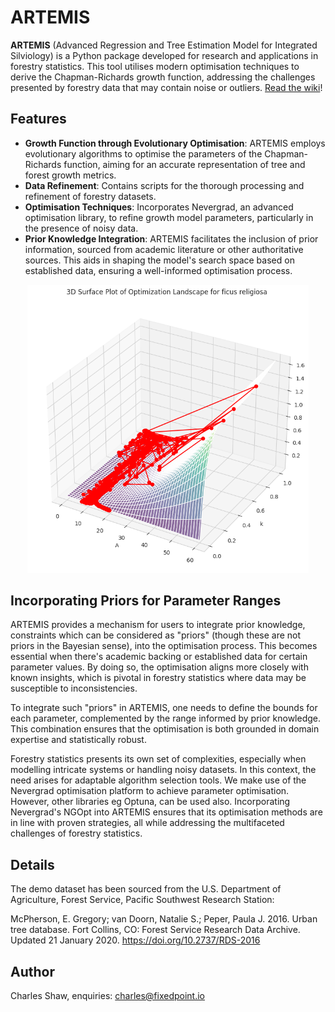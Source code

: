 # ARTEMIS

**ARTEMIS** (Advanced Regression and Tree Estimation Model for Integrated Silviology) is a Python package developed for research and applications in forestry statistics. This tool utilises modern optimisation techniques to derive the Chapman-Richards growth function, addressing the challenges presented by forestry data that may contain noise or outliers. [Read the wiki](https://github.com/shawcharles/ARTEMIS/wiki)!

## Features

- **Growth Function through Evolutionary Optimisation**: ARTEMIS employs evolutionary algorithms to optimise the parameters of the Chapman-Richards function, aiming for an accurate representation of tree and forest growth metrics.
- **Data Refinement**: Contains scripts for the thorough processing and refinement of forestry datasets.
- **Optimisation Techniques**: Incorporates Nevergrad, an advanced optimisation library, to refine growth model parameters, particularly in the presence of noisy data.
- **Prior Knowledge Integration**: ARTEMIS facilitates the inclusion of prior information, sourced from academic literature or other authoritative sources. This aids in shaping the model's search space based on established data, ensuring a well-informed optimisation process.

<p align="center">
  <img width="450" src="https://github.com/shawcharles/ARTEMIS/blob/main/images/3d.png">
</p>

## Incorporating Priors for Parameter Ranges

ARTEMIS provides a mechanism for users to integrate prior knowledge, constraints which can be considered as "priors" (though these are not priors in the Bayesian sense), into the optimisation process. This becomes essential when there's academic backing or established data for certain parameter values. By doing so, the optimisation aligns more closely with known insights, which is pivotal in forestry statistics where data may be susceptible to inconsistencies.

To integrate such "priors" in ARTEMIS, one needs to define the bounds for each parameter, complemented by the range informed by prior knowledge. This combination ensures that the optimisation is both grounded in domain expertise and statistically robust.

Forestry statistics presents its own set of complexities, especially when modelling intricate systems or handling noisy datasets. In this context, the need arises for adaptable algorithm selection tools. We make use of the Nevergrad optimisation platform to achieve parameter optimisation. However, other libraries eg Optuna, can be used also. Incorporating Nevergrad's NGOpt into ARTEMIS ensures that its optimisation methods are in line with proven strategies, all while addressing the multifaceted challenges of forestry statistics. 

## Details

The demo dataset has been sourced from the U.S. Department of Agriculture, Forest Service, Pacific Southwest Research Station:

McPherson, E. Gregory; van Doorn, Natalie S.; Peper, Paula J. 2016. Urban tree database. Fort Collins, CO: Forest Service Research Data Archive. Updated 21 January 2020. https://doi.org/10.2737/RDS-2016

## Author

Charles Shaw, enquiries: charles@fixedpoint.io
